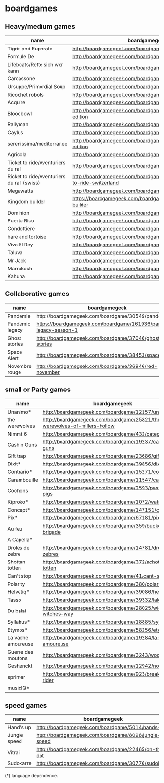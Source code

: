 boardgames
==========

## Heavy/medium games
|name|boardgamegeek|
|-------|---|
|Tigris and Euphrate| http://boardgamegeek.com/boardgame/42/tigris-euphrates|
|Formule De|http://boardgamegeek.com/boardgame/37904/formula-d|
|Lifeboats/Rette sich wer kann|http://boardgamegeek.com/boardgame/249/lifeboats|
|Carcassone|http://boardgamegeek.com/boardgame/822/carcassonne|
|Ursuppe/Primordial Soup|http://boardgamegeek.com/boardgame/124/primordial-soup|
|Ricochet robots|http://boardgamegeek.com/boardgame/51/ricochet-robots |
|Acquire|http://boardgamegeek.com/boardgame/5/acquire|
|Bloodbowl|http://boardgamegeek.com/boardgame/712/blood-bowl-third-edition|
|Rallyman|http://boardgamegeek.com/boardgame/60435/rallyman|
|Caylus|http://boardgamegeek.com/boardgame/18602/caylus|
|serenissima/mediterranee|http://boardgamegeek.com/boardgame/232/serenissima-first-edition|
|Agricola|http://boardgamegeek.com/boardgame/31260/agricola|
|Ticket to ride/Aventuriers du rail|http://boardgamegeek.com/boardgame/9209/ticket-to-ride|
|Ricket to ride/Aventuriers du rail (swiss)|http://boardgamegeek.com/boardgameexpansion/30746/ticket-to-ride-switzerland|
|Megawatts|http://boardgamegeek.com/boardgame/39336/megawatts|
|Kingdom builder|https://boardgamegeek.com/boardgame/107529/kingdom-builder|
|Dominion|http://boardgamegeek.com/boardgame/36218/dominion|
|Puerto Rico|http://boardgamegeek.com/boardgame/3076/puerto-rico|
|Condottiere|http://boardgamegeek.com/boardgame/112/condottiere|
|hare and tortoise|http://boardgamegeek.com/boardgame/361/hare-tortoise|
|Viva El Rey|http://boardgamegeek.com/boardgame/7806/king-me|
|Taluva|http://boardgamegeek.com/boardgame/24508/taluva|
|Mr Jack|http://boardgamegeek.com/boardgame/21763/mr-jack|
|Marrakesh|http://boardgamegeek.com/boardgame/29223/marrakech|
|Kahuna|http://boardgamegeek.com/boardgame/394/kahuna|

## Collaborative games
|name|boardgamegeek|
|-------|---|
|Pandemie|http://boardgamegeek.com/boardgame/30549/pandemic|
|Pandemic legacy|https://boardgamegeek.com/boardgame/161936/pandemic-legacy-season-1|
|Ghost stories|http://boardgamegeek.com/boardgame/37046/ghost-stories|
|Space Alert|http://boardgamegeek.com/boardgame/38453/space-alert|
|Novembre rouge|http://boardgamegeek.com/boardgame/36946/red-november|
## small or Party games
|name|boardgamegeek|
|-------|---|
|Unanimo*|http://boardgamegeek.com/boardgame/12157/unanimo|
|the werewolves|http://boardgamegeek.com/boardgame/25821/the-werewolves-of-millers-hollow|
|Nimmt 6|http://boardgamegeek.com/boardgame/432/category-5|
|Cash n Guns|http://boardgamegeek.com/boardgame/19237/cash-n-guns|
|Gift trap|http://boardgamegeek.com/boardgame/23686/gifttrap|
|Dixit*|http://boardgamegeek.com/boardgame/39856/dixit|
|Contrario*|http://boardgamegeek.com/boardgame/15271/contrario|
|Carambouille|http://boardgamegeek.com/boardgame/11547/carambouille|
|Cochons|http://boardgamegeek.com/boardgame/2593/pass-the-pigs|
|Kiproko*|http://boardgamegeek.com/boardgame/1072/watn-dat|
|Concept*|http://boardgamegeek.com/boardgame/147151/concept|
|Pix*|http://boardgamegeek.com/boardgame/67181/pix|
|Au feu|http://boardgamegeek.com/boardgame/359/bucket-brigade|
|A Capella*||
|Droles de zebre|http://boardgamegeek.com/boardgame/14781/droles-de-zebres|
|Shotten totten|http://boardgamegeek.com/boardgame/372/schotten-totten|
|Can't stop|http://boardgamegeek.com/boardgame/41/cant-stop|
|Polarity|http://boardgamegeek.com/boardgame/380/polarity|
|Helvetiq*|http://boardgamegeek.com/boardgame/39086/helvetiq|
|Tasso|http://boardgamegeek.com/boardgame/39332/lakota|
|Du balai|http://boardgamegeek.com/boardgame/28025/wicked-witches-way|
|Syllabus*|http://boardgamegeek.com/boardgame/18885/syllabus|
|Etymos*|http://boardgamegeek.com/boardgame/58256/etymos|
|La vache amoureuse|http://boardgamegeek.com/boardgame/19284/la-vache-amoureuse|
|Guerre des moutons|http://boardgamegeek.com/boardgame/3243/wooly-bully|
|Geshenckt|http://boardgamegeek.com/boardgame/12942/no-thanks|
|sprinter|http://boardgamegeek.com/boardgame/923/breakaway-rider|
|musicIQ*||
## speed games
|name|boardgamegeek|
|-------|---|
|Hand's up|http://boardgamegeek.com/boardgame/5014/hands-up|
|Jungle speed|http://boardgamegeek.com/boardgame/8098/jungle-speed|
|Vitrail|http://boardgamegeek.com/boardgame/22465/on-the-dot|
|Sudokarre|http://boardgamegeek.com/boardgame/30776/sudokarre|

(*) language dependence.